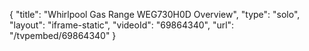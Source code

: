 {
    "title": "Whirlpool Gas Range WEG730H0D Overview",
    "type": "solo",
    "layout": "iframe-static",
    "videoId": "69864340",
    "url": "\/tvpembed\/69864340"
}
